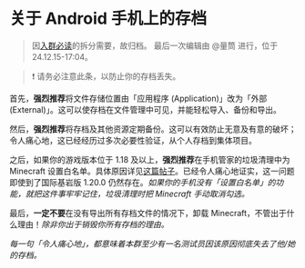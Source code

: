 # 关于 Android 手机上的存档

> 因[入群必读](../docs/encounter.md)的拆分需要，故归档。
  最后一次编辑由 @量筒 进行，位于 24.12.15-17:04。

> ❗ 请务必注意此条，以防止你的存档丢失。

首先，**强烈推荐**将文件存储位置由「应用程序 (Application)」改为「外部 (External)」。这可以使存档在文件管理中可见，并能轻松导入、备份和导出。

然后，**强烈推荐**将存档及其他资源定期备份。这可以有效防止无意及有意的破坏；令人痛心地，这已经经历过多次必要性验证，从个人存档到集体项目。

之后，如果你的游戏版本位于 1.18 及以上，**强烈推荐**在手机管家的垃圾清理中为 Minecraft 设置白名单。具体原因详见[这篇帖子](https://klpbbs.com/thread-26933-1-1.html)。已经令人痛心地证实，这一问题即使到了国际基岩版 1.20.0 仍然存在。*如果你的手机没有「设置白名单」的功能，就把这件事牢牢记住，垃圾清理时把 Minecraft 手动取消勾选。*

最后，**一定不要**在没有导出所有存档文件的情况下，卸载 Minecraft，不管出于什么理由！*除非你出于销毁你所有存档的理由。*

*每一句「令人痛心地」，都意味着本群至少有一名测试员因该原因彻底失去了他/她的存档。*
